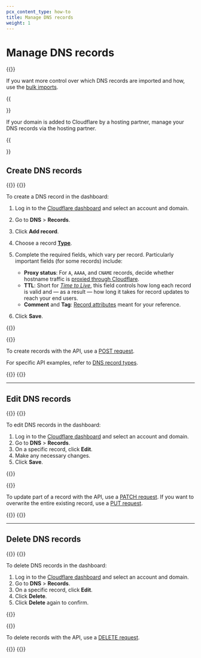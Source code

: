 ```yaml
---
pcx_content_type: how-to
title: Manage DNS records
weight: 1
---
```


# Manage DNS records

{{<render file="_import-scan-info.md">}}

If you want more control over which DNS records are imported and how, use the [bulk imports](/dns/manage-dns-records/how-to/import-and-export/#import-records).

{{<Aside type="note">}}

If your domain is added to Cloudflare by a hosting partner, manage your DNS records via the hosting partner.

{{</Aside>}}

## Create DNS records

{{<tabs labels="Dashboard | API">}}
{{<tab label="dashboard" no-code="true">}}

To create a DNS record in the dashboard:

1.  Log in to the [Cloudflare dashboard](https://dash.cloudflare.com/login) and select an account and domain.
2.  Go to **DNS** > **Records**.
3.  Click **Add record**.
4.  Choose a record [**Type**](/dns/manage-dns-records/reference/dns-record-types/).
5.  Complete the required fields, which vary per record. Particularly important fields (for some records) include:
    - **Proxy status**: For `A`, `AAAA`, and `CNAME` records, decide whether hostname traffic is [proxied through Cloudflare](/dns/manage-dns-records/reference/proxied-dns-records/).
    - **TTL**: Short for [*Time to Live*](/dns/manage-dns-records/reference/ttl/), this field controls how long each record is valid and — as a result — how long it takes for record updates to reach your end users.
    - **Comment** and **Tag**: [Record attributes](/dns/manage-dns-records/reference/record-attributes/) meant for your reference.

6.  Click **Save**.

{{</tab>}}

{{<tab label="api" no-code="true">}}

To create records with the API, use a [POST request](https://developers.cloudflare.com/api/operations/dns-records-for-a-zone-create-dns-record).

For specific API examples, refer to [DNS record types](/dns/manage-dns-records/reference/dns-record-types/).

{{</tab>}}
{{</tabs>}}

---

## Edit DNS records

{{<tabs labels="Dashboard | API">}}
{{<tab label="dashboard" no-code="true">}}

To edit DNS records in the dashboard:

1.  Log in to the [Cloudflare dashboard](https://dash.cloudflare.com/login) and select an account and domain.
2.  Go to **DNS** > **Records**.
3.  On a specific record, click **Edit**.
4.  Make any necessary changes.
5.  Click **Save**.

{{</tab>}}

{{<tab label="api" no-code="true">}}

To update part of a record with the API, use a [PATCH request](https://developers.cloudflare.com/api/operations/dns-records-for-a-zone-patch-dns-record). If you want to overwrite the entire existing record, use a [PUT request](https://developers.cloudflare.com/api/operations/dns-records-for-a-zone-update-dns-record).

{{</tab>}}
{{</tabs>}}

---

## Delete DNS records

{{<tabs labels="Dashboard | API">}}
{{<tab label="dashboard" no-code="true">}}

To delete DNS records in the dashboard:

1.  Log in to the [Cloudflare dashboard](https://dash.cloudflare.com/login) and select an account and domain.
2.  Go to **DNS** > **Records**.
3.  On a specific record, click **Edit**.
4.  Click **Delete**.
5.  Click **Delete** again to confirm.

{{</tab>}}

{{<tab label="api" no-code="true">}}

To delete records with the API, use a [DELETE request](https://developers.cloudflare.com/api/operations/dns-records-for-a-zone-delete-dns-record).

{{</tab>}}
{{</tabs>}}